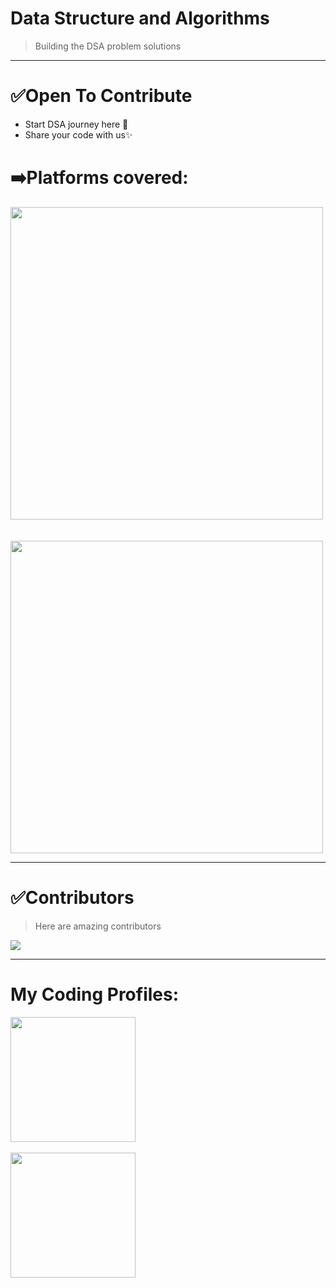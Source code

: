 # Data Structure and Algorithms
> Building the DSA problem solutions

<!-- # Note:
> Anyone can contribute to this repositories -->
---
# ✅Open To Contribute 
- Start DSA journey here 🚀
- Share your code with us✨
<!-- - Must read [CONTRIBUTING.md](https://github.com/Sagar0-0/DsA/blob/main/CONTRIBUTING.md) before contributing. -->



# ➡️Platforms covered:
<a href="https://leetcode.com/problemset/all/">
<img src="https://assets.leetcode.com/static_assets/public/webpack_bundles/images/logo-dark.e99485d9b.svg" width=500px>
</a>

<br>
<br>
<br>

<a href="https://practice.geeksforgeeks.org/explore?page=1&sortBy=submissions">
<img src="https://media.geeksforgeeks.org/wp-content/cdn-uploads/20200817185016/gfg_complete_logo_2x-min.png" width=500px>
</a>

---

# ✅Contributors
> Here are amazing contributors
<a href="https://github.com/devkrishnagupta/datastructuresandalgorithms/graphs/contributors">
  <img src="https://contrib.rocks/image?repo=devkrishnagupta/datastructuresandalgorithms" />
</a>

---
# My Coding Profiles:
<a href="https://leetcode.com/devkrishnagupta/">
<img src="https://assets.leetcode.com/static_assets/public/webpack_bundles/images/logo-dark.e99485d9b.svg" width=200px>
</a>
<br>
<br>
<a href="https://auth.geeksforgeeks.org/user/devkrishnagupta/practice">
<img src="https://media.geeksforgeeks.org/wp-content/cdn-uploads/20200817185016/gfg_complete_logo_2x-min.png" width=200px>
</a>
